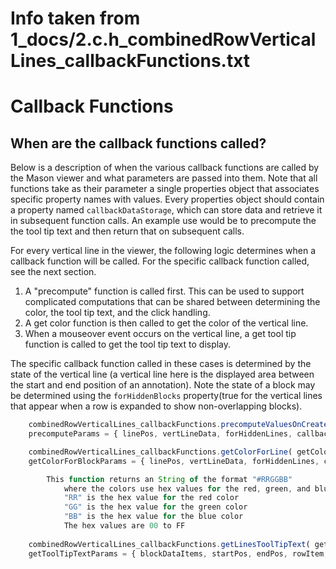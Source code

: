 
# Info taken from 1_docs/2.c.h_combinedRowVerticalLines_callbackFunctions.txt

# Callback Functions

## When are the callback functions called?
Below is a description of when the various callback functions are called by the Mason viewer and what parameters are passed into them. Note that all functions take as their parameter a single properties object that associates specific property names with values. Every properties object should contain a property named `callbackDataStorage`, which can store data and retrieve it in subsequent function calls. An example use would be to precompute the the tool tip text and then return that on subsequent calls.

For every vertical line in the viewer, the following logic determines when a callback function will be called. For the specific callback function called, see the next section.

1. A "precompute" function is called first.  This can be used to support complicated computations that can be shared between determining the color, the tool tip text, and the click handling.
2. A get color function is then called to get the color of the vertical line.
3. When a mouseover event occurs on the vertical line, a get tool tip function is called to get the tool tip text to display.

The specific callback function called in these cases is determined by the state of the vertical line (a vertical line here is the displayed area between the start and end position of an annotation). Note the state of a block may be determined using the `forHiddenBlocks` property(true for the vertical lines that appear when a row is expanded to show non-overlapping blocks).


```javascript
	combinedRowVerticalLines_callbackFunctions.precomputeValuesOnCreate( precomputeParams )
	precomputeParams = { linePos, vertLineData, forHiddenLines, callbackDataStorage }

	combinedRowVerticalLines_callbackFunctions.getColorForLine( getColorForBlockParams )
	getColorForBlockParams = { linePos, vertLineData, forHiddenLines, callbackDataStorage }

		This function returns an String of the format "#RRGGBB"
			where the colors use hex values for the red, green, and blue for this line.
			"RR" is the hex value for the red color
			"GG" is the hex value for the green color
			"BB" is the hex value for the blue color
			The hex values are 00 to FF
			
	combinedRowVerticalLines_callbackFunctions.getLinesToolTipText( getToolTipTextParams )
	getToolTipTextParams = { blockDataItems, startPos, endPos, rowItem, callbackDataStorage }

```

